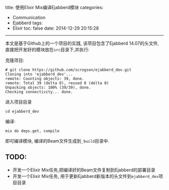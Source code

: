 title: 使用Elixir Mix编译Ejabberd模块
categories:
  - Communication
  - Ejabberd
tags:
  - Elixir
toc: false
date: 2014-12-29 20:15:28
---

本文是基于Github上的一个项目的实践, 该项目包含了Ejabberd 14.07的头文件, 直接把开发好的模块放在`src`目录下,并执行:

克隆项目:

```
# git clone https://github.com/scrogson/ejabberd_dev.git
Cloning into 'ejabberd_dev'...
remote: Counting objects: 39, done.
remote: Total 39 (delta 0), reused 0 (delta 0)
Unpacking objects: 100% (39/39), done.
Checking connectivity... done.
```

进入项目目录

```
cd ejabberd_dev
```

编译:

```
mix do deps.get, compile
```

即可编译模块, 编译的Beam文件生成到`_build`目录中.

## TODO:

- 开发一个Elixir Mix任务,把编译好的Beam文件复制到Ejabberd的部署目录
- 开发一个Elixir Mix任务, 用于更新Ejabberd新版本的头文件到`ejabberd_dev`项目目录

